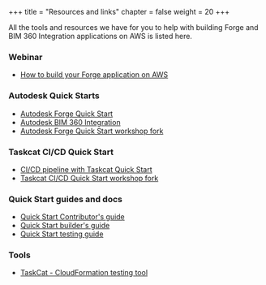 +++
title = "Resources and links"
chapter = false
weight = 20
+++

All the tools and resources we have for you to help with building Forge and BIM 360 Integration applications on AWS is listed here.

### Webinar
- [How to build your Forge application on AWS](https://forge.autodesk.com/blog/guest-blog-continuous-delivery-how-easily-take-your-forge-application-development-production)

### Autodesk Quick Starts
- [Autodesk Forge Quick Start](https://aws.amazon.com/quickstart/architecture/autodesk-forge/)
- [Autodesk BIM 360 Integration](https://aws.amazon.com/quickstart/architecture/autodesk-bim-360/)
- [Autodesk Forge Quick Start workshop fork](https://github.com/vsnyc/quickstart-autodesk-forge/)

### Taskcat CI/CD Quick Start
- [CI/CD pipeline with Taskcat Quick Start](https://aws.amazon.com/quickstart/architecture/cicd-taskcat/)
- [Taskcat CI/CD Quick Start workshop fork](https://github.com/vsnyc/quickstart-taskcat-ci)

### Quick Start guides and docs
- [Quick Start Contributor's guide](https://aws-quickstart.github.io/index.html)
- [Quick Start builder's guide](https://aws-quickstart.github.io/building.html)
- [Quick Start testing guide](https://aws-quickstart.github.io/testing.html)

### Tools
- [TaskCat - CloudFormation testing tool](https://taskcat.io)